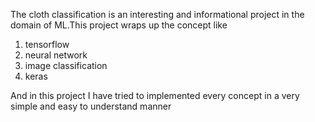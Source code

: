The cloth classification is an interesting and informational project in the domain of ML.This project wraps up the concept like 

1) tensorflow
2) neural network
3) image classification
4) keras

And in this project I have tried to implemented every concept in a very simple and easy to understand manner
